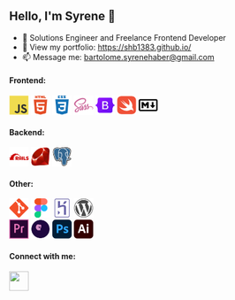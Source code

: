 ### <h2>Hello, I'm Syrene 👋</h2>

- 🎨 Solutions Engineer and Freelance Frontend Developer
- 💼 View my portfolio: https://shb1383.github.io/
- 📫 Message me: bartolome.syrenehaber@gmail.com

<h4>Frontend:</h4>
<div class="inline">
<img src = "https://raw.githubusercontent.com/devicons/devicon/master/icons/javascript/javascript-original.svg" width="35" height="35" /> 
<img src = "https://raw.githubusercontent.com/devicons/devicon/master/icons/html5/html5-plain-wordmark.svg" width="35" height="35" />
<img src = "https://raw.githubusercontent.com/devicons/devicon/master/icons/css3/css3-plain-wordmark.svg" width="35" height="35" />
<img src = "https://raw.githubusercontent.com/devicons/devicon/master/icons/sass/sass-original.svg" width="35" height="35" />
<img src = "https://raw.githubusercontent.com/devicons/devicon/master/icons/bootstrap/bootstrap-original.svg" width="35" height="35" />
<img src = "https://raw.githubusercontent.com/devicons/devicon/6910f0503efdd315c8f9b858234310c06e04d9c0/icons/swift/swift-original.svg" width="35" height="35" />
<img src = "https://raw.githubusercontent.com/devicons/devicon/refs/heads/master/icons/markdown/markdown-original.svg" width="35" height="35" />

<h4>Backend:</h4>
<img src = "https://raw.githubusercontent.com/devicons/devicon/master/icons/rails/rails-plain-wordmark.svg" width="35" height="35" />
<img src = "https://raw.githubusercontent.com/devicons/devicon/master/icons/ruby/ruby-original.svg" width="35" height="35" />
<img src = "https://raw.githubusercontent.com/devicons/devicon/master/icons/postgresql/postgresql-original.svg" width="35" height="35" />

<h4>Other:</h4>
<img src = "https://raw.githubusercontent.com/devicons/devicon/6910f0503efdd315c8f9b858234310c06e04d9c0/icons/git/git-original.svg" width="35" height="35" />
<img src = "https://raw.githubusercontent.com/devicons/devicon/6910f0503efdd315c8f9b858234310c06e04d9c0/icons/figma/figma-original.svg" width="35" height="35" />
<img src = "https://raw.githubusercontent.com/devicons/devicon/6910f0503efdd315c8f9b858234310c06e04d9c0/icons/heroku/heroku-original.svg" width="35" height="35" />
<img src = "https://raw.githubusercontent.com/devicons/devicon/refs/heads/master/icons/wordpress/wordpress-plain.svg" width="35" height="35" />
<br>
<img src = "https://raw.githubusercontent.com/devicons/devicon/refs/heads/master/icons/premierepro/premierepro-original.svg" width="35" height="35" />
<img src = "https://raw.githubusercontent.com/devicons/devicon/refs/heads/master/icons/aftereffects/aftereffects-original.svg" width="35" height="35" />
<img src = "https://raw.githubusercontent.com/devicons/devicon/refs/heads/master/icons/photoshop/photoshop-original.svg" width="35" height="35" />
<img src = "https://raw.githubusercontent.com/devicons/devicon/refs/heads/master/icons/illustrator/illustrator-plain.svg" width="35" height="35" />
</div>

<h4>Connect with me:</h4>
<a href = "https://www.linkedin.com/in/syrene-h-bartolome/"><img src = "https://raw.githubusercontent.com/rahuldkjain/github-profile-readme-generator/master/src/images/icons/Social/linked-in-alt.svg" width="35" height="35" /></a>
</div>
<!--
**shb1383/shb1383** is a ✨ _special_ ✨ repository because its `README.md` (this file) appears on your GitHub profile.

Here are some ideas to get you started:

- 🔭 I’m currently working on ...
- 🌱 I’m currently learning ...
- 👯 I’m looking to collaborate on ...
- 🤔 I’m looking for help with ...
- 💬 Ask me about ...
- 📫 How to reach me: ...
- 😄 Pronouns: ...
- ⚡ Fun fact: ...
-->
